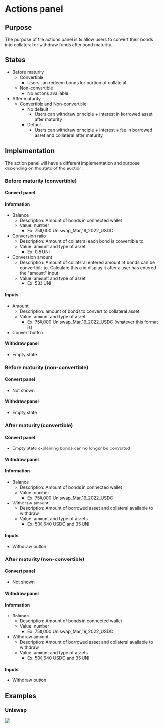 # Actions panel

## Purpose

The purpose of the actions panel is to allow users to convert their bonds into collateral or withdraw funds after bond maturity.

## States

* Before maturity
  * Convertible
    * Users can redeem bonds for portion of collateral
  * Non-convertible
    * No actions available
* After maturity
  * Convertible and Non-convertible
    * No default
      * Users can withdraw principle + interest in borrowed asset after maturity
    * Default
      * Users can withdraw principle + interest + fee in borrowed asset and collateral after maturity

## Implementation

The action panel will have a different implementation and purpose depending on the state of the auction.

### Before maturity (convertible)

#### **Convert panel**

#### Information

* Balance
  * Description: Amount of bonds in connected wallet
  * Value: number
    * Ex: 750,000 Uniswap\_Mar\_19\_2022\_USDC
* Conversion ratio
  * Description: Amount of collateral each bond is convertible to
  * Value: amount and type of asset
    * Ex: 0.5 UNI
* Conversion amount
  * Description: Amount of collateral entered amount of bonds can be convertible to. Calculate this and display it after a user has entered the "amount" input.
  * Value: amount and type of asset
    * Ex: 532 UNI

#### Inputs

* Amount
  * Description: amount of bonds to convert to collateral asset
  * Value: amount and type of asset
    * Ex: 750,000 Uniswap\_Mar\_19\_2022\_USDC (whatever this format is)
* Convert button

#### **Withdraw panel**

* Empty state

### Before maturity (non-convertible)

#### **Convert panel**

* Not shown

#### **Withdraw panel**

* Empty state

### After maturity (convertible)

#### **Convert panel**

* Empty state explaining bonds can no longer be converted

#### **Withdraw panel**

#### Information

* Balance
  * Description: Amount of bonds in connected wallet
  * Value: number
    * Ex: 750,000 Uniswap\_Mar\_19\_2022\_USDC
* Withdraw amount
  * Description: Amount of borrowed asset and collateral available to withdraw
  * Value: amount and type of assets
    * Ex: 500,640 USDC and 35 UNI

#### Inputs

* Withdraw button

### After maturity (non-convertible)

#### **Convert panel**

* Not shown

#### **Withdraw panel**

#### Information

* Balance
  * Description: Amount of bonds in connected wallet
  * Value: number
    * Ex: 750,000 Uniswap\_Mar\_19\_2022\_USDC
* Withdraw amount
  * Description: Amount of borrowed asset and collateral available to withdraw
  * Value: amount and type of assets
    * Ex: 500,640 USDC and 35 UNI

#### Inputs

* Withdraw button

## Examples

### Uniswap

![](../../../../../spec/assets/uniswap/convert.png)
